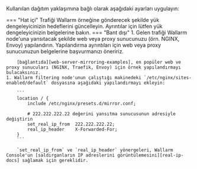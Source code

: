 Kullanılan dağıtım yaklaşımına bağlı olarak aşağıdaki ayarları uygulayın:

=== "Hat içi"
    Trafiği Wallarm örneğine gönderecek şekilde yük dengeleyicinizin hedeflerini güncelleyin. Ayrıntılar için lütfen yük dengeleyicinizin belgelerine bakın.
=== "Bant dışı"
    1. Gelen trafiği Wallarm node'una yansıtacak şekilde web veya proxy sunucunuzu (örn. NGINX, Envoy) yapılandırın. Yapılandırma ayrıntıları için web veya proxy sunucunuzun belgelerine başvurmanızı öneririz.

        [bağlantıda][web-server-mirroring-examples], en popüler web ve proxy sunucuları (NGINX, Traefik, Envoy) için örnek yapılandırmayı bulacaksınız.
    1. Wallarm filtering node'unun çalıştığı makinedeki `/etc/nginx/sites-enabled/default` dosyasına aşağıdaki yapılandırmayı ekleyin:

        ```
        location / {
            include /etc/nginx/presets.d/mirror.conf;
            
            # 222.222.222.22 değerini yansıtma sunucusunun adresiyle değiştirin
            set_real_ip_from  222.222.222.22;
            real_ip_header    X-Forwarded-For;
        }
        ```

        `set_real_ip_from` ve `real_ip_header` yönergeleri, Wallarm Console'un [saldırganların IP adreslerini görüntülemesini][real-ip-docs] sağlamak için gereklidir.